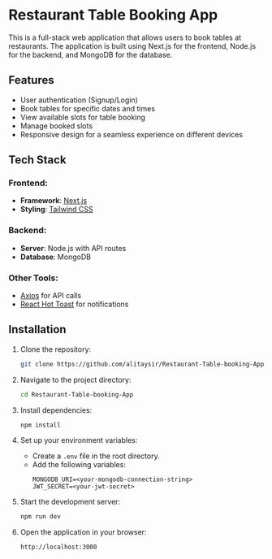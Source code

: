 # Restaurant Table Booking App

This is a full-stack web application that allows users to book tables at restaurants. The application is built using Next.js for the frontend, Node.js for the backend, and MongoDB for the database.

## Features

- User authentication (Signup/Login)
- Book tables for specific dates and times
- View available slots for table booking
- Manage booked slots
- Responsive design for a seamless experience on different devices

## Tech Stack

### Frontend:
- **Framework**: [Next.js](https://nextjs.org/)
- **Styling**: [Tailwind CSS](https://tailwindcss.com/)

### Backend:
- **Server**: Node.js with API routes
- **Database**: MongoDB

### Other Tools:
- [Axios](https://axios-http.com/) for API calls
- [React Hot Toast](https://react-hot-toast.com/) for notifications

## Installation

1. Clone the repository:
   ```bash
   git clone https://github.com/alitaysir/Restaurant-Table-booking-App.git
   ```

2. Navigate to the project directory:
   ```bash
   cd Restaurant-Table-booking-App
   ```

3. Install dependencies:
   ```bash
   npm install
   ```

4. Set up your environment variables:
   - Create a `.env` file in the root directory.
   - Add the following variables:
     ```env
     MONGODB_URI=<your-mongodb-connection-string>
     JWT_SECRET=<your-jwt-secret>
     ```

5. Start the development server:
   ```bash
   npm run dev
   ```

6. Open the application in your browser:
   ```
   http://localhost:3000
   ```
